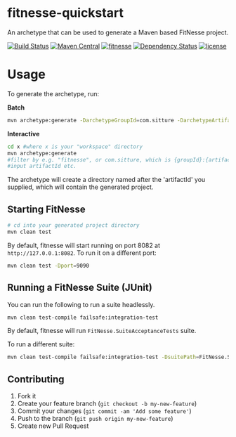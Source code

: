 # fitnesse-quickstart
An archetype that can be used to generate a Maven based FitNesse project.

[![Build Status](https://travis-ci.org/sitture/fitnesse-quickstart.svg?branch=master&style=flat-square)](https://travis-ci.org/sitture/fitnesse-quickstart) [![Maven Central](https://maven-badges.herokuapp.com/maven-central/com.sitture/fitnesse-quickstart/badge.svg?style=flat)](https://maven-badges.herokuapp.com/maven-central/com.sitture/fitnesse-quickstart) [![fitnesse](https://maven-badges.herokuapp.com/maven-central/org.fitnesse/fitnesse/badge.svg?style=flat)](https://maven-badges.herokuapp.com/maven-central/org.fitnesse/fitnesse) [![Dependency Status](https://www.versioneye.com/user/projects/58b213a16200aa0044fccec9/badge.svg?style=flat-square)](https://www.versioneye.com/user/projects/58b213a16200aa0044fccec9) [![license](https://img.shields.io/badge/License-Apache%202.0-blue.svg?maxAge=2592000&style=flat-square)](https://raw.githubusercontent.com/sitture/fitnesse-quickstart/master/LICENSE)

# Usage

To generate the archetype, run:

__Batch__

```bash
mvn archetype:generate -DarchetypeGroupId=com.sitture -DarchetypeArtifactId=fitnesse-quickstart
```

__Interactive__

```bash
cd x #where x is your "workspace" directory
mvn archetype:generate
#filter by e.g. "fitnesse", or com.sitture, which is {groupId}:{artifactId}
#input artifactId etc.
```

The archetype will create a directory named after the 'artifactId' you supplied, which will contain the generated project.

## Starting FitNesse

```bash
# cd into your generated project directory
mvn clean test
```

By default, fitnesse will start running on port 8082 at `http://127.0.0.1:8082`. To run it on a different port:

```bash
mvn clean test -Dport=9090
```

## Running a FitNesse Suite (JUnit)

You can run the following to run a suite headlessly.

```bash
mvn clean test-compile failsafe:integration-test
```

By default, fitnesse will run `FitNesse.SuiteAcceptanceTests` suite.

To run a different suite:

```bash
mvn clean test-compile failsafe:integration-test -DsuitePath=FitNesse.SuiteAcceptanceTests
```

## Contributing

1. Fork it
2. Create your feature branch (`git checkout -b my-new-feature`)
3. Commit your changes (`git commit -am 'Add some feature'`)
4. Push to the branch (`git push origin my-new-feature`)
5. Create new Pull Request
